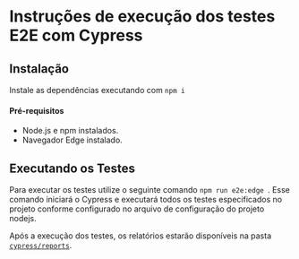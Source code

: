 # Instruções de execução dos testes E2E com Cypress

## Instalação
Instale as dependências executando com ```npm i```

#### Pré-requisitos

- Node.js e npm instalados.
- Navegador Edge instalado.

## Executando os Testes

Para executar os testes utilize o seguinte comando ```npm run e2e:edge ```. Esse comando iniciará o Cypress e executará todos os testes especificados no projeto conforme configurado no arquivo de configuração do projeto nodejs.

Após a execução dos testes, os relatórios estarão disponíveis na pasta [`cypress/reports`](cypress\reports\html).
